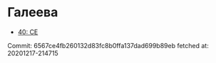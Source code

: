 # Галеева
- [40: CE](40.md)

Commit: 6567ce4fb260132d83fc8b0ffa137dad699b89eb
 fetched at: 20201217-214715
